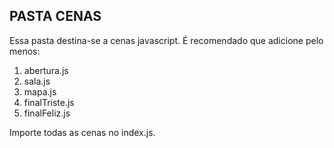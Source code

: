 ## PASTA CENAS

Essa pasta destina-se a cenas javascript. É recomendado que adicione pelo menos:

1. abertura.js
2. sala.js
3. mapa.js
4. finalTriste.js
5. finalFeliz.js

Importe todas as cenas no index.js.